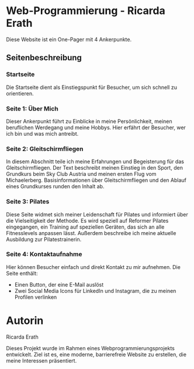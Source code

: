 # Web-Programmierung - Ricarda Erath
Diese Website ist ein One-Pager mit 4 Ankerpunkte.

## Seitenbeschreibung
### Startseite  
Die Startseite dient als Einstiegspunkt für Besucher, um sich schnell zu orientieren.

### Seite 1: Über Mich  
Dieser Ankerpunkt führt zu Einblicke in meine Persönlichkeit, meinen beruflichen Werdegang und meine Hobbys. Hier erfährt der Besucher, wer ich bin und was mich antreibt.

### Seite 2: Gleitschirmfliegen  
In diesem Abschnitt teile ich meine Erfahrungen und Begeisterung für das Gleitschirmfliegen. Der Text beschreibt meinen Einstieg in den Sport, den Grundkurs beim Sky Club Austria und meinen ersten Flug vom Michaelerberg. Basisinformationen über Gleitschirmfliegen und den Ablauf eines Grundkurses runden den Inhalt ab.  

### Seite 3: Pilates  
Diese Seite widmet sich meiner Leidenschaft für Pilates und informiert über die Vielseitigkeit der Methode. Es wird speziell auf Reformer Pilates eingegangen, ein Training auf speziellen Geräten, das sich an alle Fitnesslevels anpassen lässt. Außerdem beschreibe ich meine aktuelle Ausbildung zur Pilatestrainerin. 

### Seite 4: Kontaktaufnahme  
Hier können Besucher einfach und direkt Kontakt zu mir aufnehmen. Die Seite enthält:  
- Einen Button, der eine E-Mail auslöst  
- Zwei Social Media Icons für LinkedIn und Instagram, die zu meinen Profilen verlinken 


# Autorin
Ricarda Erath

Dieses Projekt wurde im Rahmen eines Webprogrammierungsprojekts entwickelt. Ziel ist es, eine moderne, barrierefreie Website zu erstellen, die meine Interessen präsentiert.  
```